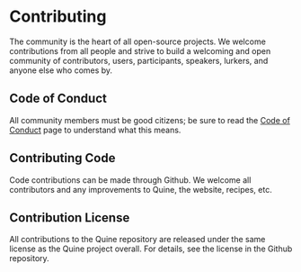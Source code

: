# Contributing

The community is the heart of all open-source projects. We welcome contributions from all people and strive to build a welcoming and open community of contributors, users, participants, speakers, lurkers, and anyone else who comes by.

## Code of Conduct

All community members must be good citizens; be sure to read the [Code of Conduct](https://github.com/streaminggraph/recipes/blob/main/CODE_OF_CONDUCT.md) page to understand what this means.

## Contributing Code

Code contributions can be made through Github. We welcome all contributors and any improvements to Quine, the website, recipes, etc.

## Contribution License

All contributions to the Quine repository are released under the same license as the Quine project overall. For details, see the license in the Github repository.
